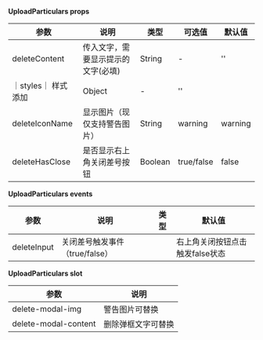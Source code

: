 **UploadParticulars props**

| 参数                | 说明                               | 类型                    | 可选值        | 默认值                   |
|-------------------|----------------------------------|-----------------------|------------|-----------------------|
| deleteContent              | 传入文字，需要显示提示的文字(必填) | String                | -          | ''                |
｜styles｜ 样式添加 | Object                | -          | ''                |
| deleteIconName       | 显示图片（现仅支持警告图片） | String                 |       warning    | warning                    |
| deleteHasClose | 是否显示右上角关闭差号按钮  | Boolean         | true/false       | false                     |

**UploadParticulars events**

| 参数         | 说明        | 类型        | 默认值       |
| ------------ |-----------| ----------- |-----------|
| deleteInput |    关闭差号触发事件 （true/false）||右上角关闭按钮点击触发false状态  | Boolean | false |

**UploadParticulars slot**

| 参数         | 说明   |
|----------- |-----------|
| delete-modal-img | 警告图片可替换 | 
| delete-modal-content | 删除弹框文字可替换 |